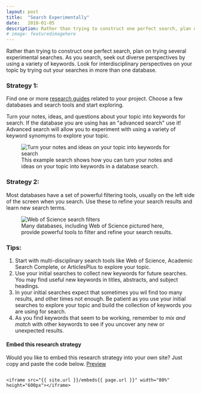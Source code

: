 ```yaml
---
layout: post
title:  "Search Experimentally"
date:   2010-01-05
description: Rather than trying to construct one perfect search, plan on trying several experimental searches.
# image: featuredimagehere
---
```


<p class="intro"><span class="dropcap">R</span>ather than trying to construct one perfect search, plan on trying several experimental searches. As you search, seek out diverse  perspectives by using a variety of keywords. Look for interdisciplinary perspectives on your topic by trying out your searches in more than one database.</p>


### Strategy 1:

Find one or more <a href="http://guides.library.ucla.edu" target="_blank">research guides</a> related to your project. Choose a few databases and search tools and start exploring.

Turn your notes, ideas, and questions about your topic into keywords for search. If the database you are using has an "advanced search" use it! Advanced search will allow you to experiment with using a variety of keyword synomyms to explore your topic. 

<figure>
	<img src="{{ '/assets/img/content/from-keywords-to-search-2.jpg' | prepend: site.baseurl }}" alt="Turn your notes and ideas on your topic into keywords for search"> 
	<figcaption>This example search shows how you can turn your notes and ideas on your topic into keywords in a database search.</figcaption>
</figure>

### Strategy 2:

Most databases have a set of powerful filtering tools, usually on the left side of the screen when you search. Use these to refine your search results and learn new search terms.

<figure>
	<img src="{{ '/assets/img/content/database-filtering-tools.jpg' | prepend: site.baseurl }}" alt="Web of Science search filters"> 
	<figcaption>Many databases, including Web of Science pictured here, provide powerful tools to filter and refine your search results.</figcaption>
</figure>


### Tips:

<ol class="tiplist">
<li>Start with multi-disciplinary search tools like Web of Science, Academic Search Complete, or ArticlesPlus to explore your topic. </li>
<li>Use your initial searches to collect new keywords for future searches. You may find useful new keywords in titles, abstracts, and subject headings.</li>
<li>In your initial searches expect that sometimes you wil find too many results, and other times not enough. Be patient as you use your initial searches to explore your topic and build the collection of keywords you are using for search.</li>
<li>As you find keywords that seem to be working, remember to <em>mix and match</em> with other keywords to see if you uncover any new or unexpected results.</li>
</ol>

#### Embed this research strategy

Would you like to embed this research strategy into your own site? Just copy and paste the code below. <a href="{{ site.url }}/embeds{{ page.url }}" target="_blank">Preview</a>

```

<iframe src="{{ site.url }}/embeds{{ page.url }}" width="80%" height="600px"></iframe>

```